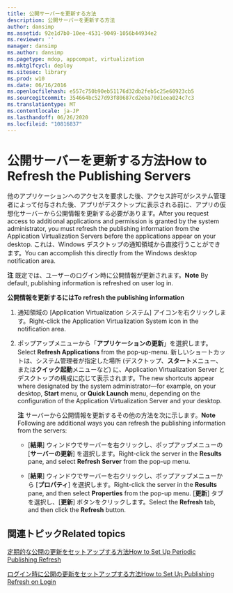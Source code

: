 ```yaml
---
title: 公開サーバーを更新する方法
description: 公開サーバーを更新する方法
author: dansimp
ms.assetid: 92e1d7b0-10ee-4531-9049-1056b44934e2
ms.reviewer: ''
manager: dansimp
ms.author: dansimp
ms.pagetype: mdop, appcompat, virtualization
ms.mktglfcycl: deploy
ms.sitesec: library
ms.prod: w10
ms.date: 06/16/2016
ms.openlocfilehash: e557c750b90eb51176d32db2feb5c25e60923cb5
ms.sourcegitcommit: 354664bc527d93f80687cd2eba70d1eea024c7c3
ms.translationtype: MT
ms.contentlocale: ja-JP
ms.lasthandoff: 06/26/2020
ms.locfileid: "10816837"
---
```

# <span data-ttu-id="c6791-103">公開サーバーを更新する方法</span><span class="sxs-lookup"><span data-stu-id="c6791-103">How to Refresh the Publishing Servers</span></span>


<span data-ttu-id="c6791-104">他のアプリケーションへのアクセスを要求した後、アクセス許可がシステム管理者によって付与された後、アプリがデスクトップに表示される前に、アプリの仮想化サーバーから公開情報を更新する必要があります。</span><span class="sxs-lookup"><span data-stu-id="c6791-104">After you request access to additional applications and permission is granted by the system administrator, you must refresh the publishing information from the Application Virtualization Servers before the applications appear on your desktop.</span></span> <span data-ttu-id="c6791-105">これは、Windows デスクトップの通知領域から直接行うことができます。</span><span class="sxs-lookup"><span data-stu-id="c6791-105">You can accomplish this directly from the Windows desktop notification area.</span></span>

<span data-ttu-id="c6791-106">**注** 既定では、ユーザーのログイン時に公開情報が更新されます。</span><span class="sxs-lookup"><span data-stu-id="c6791-106">**Note** By default, publishing information is refreshed on user log in.</span></span>

 

**<span data-ttu-id="c6791-107">公開情報を更新するには</span><span class="sxs-lookup"><span data-stu-id="c6791-107">To refresh the publishing information</span></span>**

1.  <span data-ttu-id="c6791-108">通知領域の [Application Virtualization システム] アイコンを右クリックします。</span><span class="sxs-lookup"><span data-stu-id="c6791-108">Right-click the Application Virtualization System icon in the notification area.</span></span>

2.  <span data-ttu-id="c6791-109">ポップアップメニューから「**アプリケーションの更新**」を選択します。</span><span class="sxs-lookup"><span data-stu-id="c6791-109">Select **Refresh Applications** from the pop-up-menu.</span></span> <span data-ttu-id="c6791-110">新しいショートカットは、システム管理者が指定した場所 (デスクトップ、**スタート**メニュー、または**クイック起動**メニューなど) に、Application Virtualization Server とデスクトップの構成に応じて表示されます。</span><span class="sxs-lookup"><span data-stu-id="c6791-110">The new shortcuts appear where designated by the system administrator—for example, on your desktop, **Start** menu, or **Quick Launch** menu, depending on the configuration of the Application Virtualization Server and your desktop.</span></span>

    <span data-ttu-id="c6791-111">**注** サーバーから公開情報を更新するその他の方法を次に示します。</span><span class="sxs-lookup"><span data-stu-id="c6791-111">**Note** Following are additional ways you can refresh the publishing information from the servers:</span></span>

    -   <span data-ttu-id="c6791-112">[**結果**] ウィンドウでサーバーを右クリックし、ポップアップメニューの [**サーバーの更新**] を選択します。</span><span class="sxs-lookup"><span data-stu-id="c6791-112">Right-click the server in the **Results** pane, and select **Refresh Server** from the pop-up menu.</span></span>

    -   <span data-ttu-id="c6791-113">[**結果**] ウィンドウでサーバーを右クリックし、ポップアップメニューから [**プロパティ**] を選択します。</span><span class="sxs-lookup"><span data-stu-id="c6791-113">Right-click the server in the **Results** pane, and then select **Properties** from the pop-up menu.</span></span> <span data-ttu-id="c6791-114">[**更新**] タブを選択し、[**更新**] ボタンをクリックします。</span><span class="sxs-lookup"><span data-stu-id="c6791-114">Select the **Refresh** tab, and then click the **Refresh** button.</span></span>

     

## <span data-ttu-id="c6791-115">関連トピック</span><span class="sxs-lookup"><span data-stu-id="c6791-115">Related topics</span></span>


[<span data-ttu-id="c6791-116">定期的な公開の更新をセットアップする方法</span><span class="sxs-lookup"><span data-stu-id="c6791-116">How to Set Up Periodic Publishing Refresh</span></span>](how-to-set-up-periodic-publishing-refresh.md)

[<span data-ttu-id="c6791-117">ログイン時に公開の更新をセットアップする方法</span><span class="sxs-lookup"><span data-stu-id="c6791-117">How to Set Up Publishing Refresh on Login</span></span>](how-to-set-up-publishing-refresh-on-login.md)

 

 





